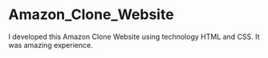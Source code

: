 # Amazon_Clone_Website
I developed this Amazon Clone Website using technology HTML and CSS. It was amazing experience.
